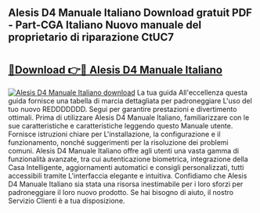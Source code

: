 ## Alesis D4 Manuale Italiano Download gratuit PDF - Part-CGA Italiano Nuovo manuale del proprietario di riparazione CtUC7

# <h2><a href="http://dfejlfd.blite.top/?on=Alesis+D4+Manuale+Italiano">🔗Download 👉🔴 Alesis D4 Manuale Italiano</a></h2>

[![Alesis D4 Manuale Italiano download](https://i.imgur.com/lujVjoI.png)](http://dfejlfd.blite.top/?on=Alesis+D4+Manuale+Italiano)
La tua guida All'eccellenza questa guida fornisce una tabella di marcia dettagliata per padroneggiare L'uso del tuo nuovo REDDDDDDD. Segui per garantire prestazioni e divertimento ottimali. Prima di utilizzare Alesis D4 Manuale Italiano, familiarizzare con le sue caratteristiche e caratteristiche leggendo questo Manuale utente. Fornisce istruzioni chiare per L'installazione, la configurazione e il funzionamento, nonché suggerimenti per la risoluzione dei problemi comuni. Alesis D4 Manuale Italiano offre agli utenti una vasta gamma di funzionalità avanzate, tra cui autenticazione biometrica, integrazione della Casa Intelligente, aggiornamenti automatici e consigli personalizzati, tutti accessibili tramite L'interfaccia elegante e intuitiva. Confidiamo che Alesis D4 Manuale Italiano sia stata una risorsa inestimabile per i loro sforzi per padroneggiare il loro nuovo prodotto. Se hai bisogno di aiuto, il nostro Servizio Clienti è a tua disposizione.
